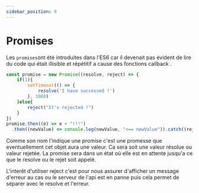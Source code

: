 ```yaml
---
sidebar_position: 9
---
```


# Promises

Les `promises`ont été introduites dans l'ES6 car il devenait pas évident de lire du code qui était illisible et répétitif a cause des fonctions callback . 

```javascript
const promise = new Promise((resolve, reject) => {
    if(1){
        setTimeout(() => {
            resolve('I have successed !')
        }, 1000)
    }else{
        reject("It's rejected !")
    }
})
promise.then((e) => e + "!!!")
  .then((newValue) => console.log(newValue, "<== newValue")).catch((rejectedValue) => console.log(rejectedValue)); // I have successed !!!! <== newValue
```

Comme son nom l'indique une promise c'est une promesse que eventuellement  cet objet aura une valeur. Ca sera soit une valeur résolue ou valeur rejetée.
La promise sera dans un état où elle est en attente jusqu'a ce que le resolve ou le rejet soit appelé. 

L'interêt d'utiliser reject c'est pour nous assurer d'afficher un message d'erreur au cas ou le serveur de l'api est en panne puis cela permet de séparer avec le resolve et l'erreur.
